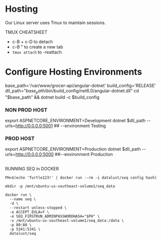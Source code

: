 # Hosting
Our Linux server uses Tmux to maintain sessions. 

TMUX CHEATSHEET
- c-B + c-D to detach
- c-B " to create a new tab
- `tmux attach` to -reattach

# Configure Hosting Environments
base_path='/var/www/grocer-api/angular-dotnet'
build_config='RELEASE'
dll_path="$base_path/bin/$build_config/net6.0/angular-dotnet.dll"
cd "$base_path" && dotnet build -c $build_config

### NON PROD HOST
export ASPNETCORE_ENVIRONMENT=Development
dotnet $dll_path --urls=http://0.0.0.0:5001 ## --environment Testing

### PROD HOST
export ASPNETCORE_ENVIRONMENT=Production
dotnet $dll_path --urls=http://0.0.0.0:5000 ##--environment Production

## 


RUNNING SEQ in DOCKER


```angular2html
PH=$(echo 'Turtle123!' | docker run --rm -i datalust/seq config hash)

mkdir -p /mnt/ubuntu-us-southeast-volume1/seq_data

docker run \
  --name seq \
  -d \
  --restart unless-stopped \
  -e ACCEPT_EULA=Y \
  -e SEQ_FIRSTRUN_ADMINPASSWORDHASH="$PH" \
  -v /mnt/ubuntu-us-southeast-volume1/seq_data:/data \
  -p 80:80 \
  -p 5341:5341 \
  datalust/seq
```
